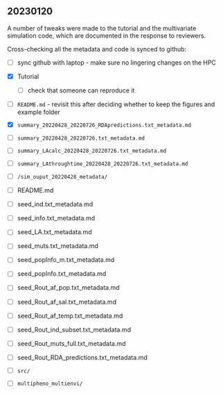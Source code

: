 ## 20230120

A number of tweaks were made to the tutorial and the multivariate
simulation code, which are documented in the response to reviewers.

Cross-checking all the metadata and code is synced to github:

- [ ] sync github with laptop - make sure no lingering changes on the HPC

- [x] Tutorial
	- [ ] check that someone can reproduce it
- [ ] `README.md` - revisit this after deciding whether to keep the figures and example folder
- [x] `summary_20220428_20220726_RDApredictions.txt_metadata.md`
- [ ] `summary_20220428_20220726.txt_metadata.md`
- [ ] `summary_LAcalc_20220428_20220726.txt_metadata.md`
- [ ] `summary_LAthroughtime_20220428_20220726.txt_metadata.md`

- [ ] `/sim_ouput_20220428_metadata/` 
- [ ] README.md
- [ ] seed_ind.txt_metadata.md
- [ ] seed_info.txt_metadata.md
- [ ] seed_LA.txt_metadata.md
- [ ] seed_muts.txt_metadata.md
- [ ] seed_popInfo_m.txt_metadata.md
- [ ] seed_popInfo.txt_metadata.md
- [ ] seed_Rout_af_pop.txt_metadata.md
- [ ] seed_Rout_af_sal.txt_metadata.md
- [ ] seed_Rout_af_temp.txt_metadata.md
- [ ] seed_Rout_ind_subset.txt_metadata.md
- [ ] seed_Rout_muts_full.txt_metadata.md
- [ ] seed_Rout_RDA_predictions.txt_metadata.md

- [ ] `src/` 
 
 
- [ ] `multipheno_multienvi/`